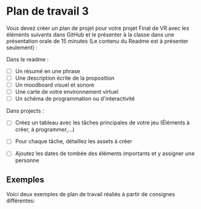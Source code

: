 # Plan de travail 3
Vous devez créer un plan de projet pour votre projet Final de VR avec les éléments suivants dans GitHub et le présenter à la classe dans une présentation orale de 15 minutes (Le contenu du Readme est à présenter seulement) :  

Dans le readme :  

- [ ] Un résumé en une phrase 
- [ ] Une description écrite de la proposition 
- [ ] Un moodboard visuel et sonore 
- [ ] Une carte de votre environnement virtuel 
- [ ] Un schéma de programmation ou d'interactivité

Dans projects :  

- [ ] Créez un tableau avec les tâches principales de votre jeu (Éléments à créer, à programmer,…) 
- [ ] Pour chaque tâche, détaillez les assets à créer
- [ ] Ajoutez les dates de tombée des éléments importants et y assigner une personne


## Exemples

Voici deux exemples de plan de travail réaliés à partir de consignes différentes:    

